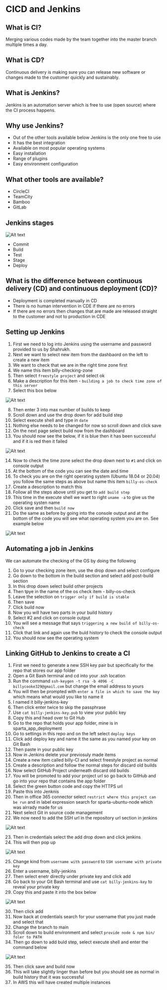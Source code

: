 # CICD and Jenkins

## What is CI?
Merging various codes made by the team together into the master branch multiple times a day.

## What is CD?
Continuous delivery is making sure you can release new software or changes made to the customer quickly and sustainably.

## What is Jenkins?
Jenkins is an automation server which is free to use (open source) where the CI process happens.

## Why use Jenkins?
* Out of the other tools available below Jenkins is the only one free to use
* It has the best integration
* Available on most popular operating systems
* Easy installation
* Range of plugins
* Easy environment configuration

## What other tools are available?
* CircleCI
* TeamCity
* Bamboo
* GitLab

## Jenkins stages

![Alt text](Jenkins.webp)

* Commit
* Build
* Test
* Stage
* Deploy

## What is the difference between continuous delivery (CD) and continuous deployment (CD)?
* Deployment is completed manually in CD
* There is no human intervention in CDE if there are no errors
* If there are no errors then changes that are made are released straight to the customer and not to production in CDE

## Setting up Jenkins
1. First we need to log into Jenkins using the username and password provided to us by Shahrukh.
2. Next we want to select new item from the dashbaord on the left to create a new item
3. We want to check that we are in the right time zone first
4. We name this item billy-checking-zone
5. Then select ```freestyle project``` and select ok
6. Make a description for this item - ```building a job to check time zone of this server```
7. Select this box below

![Alt text](discard.png)

8. Then enter 3 into max number of builds to keep
9. Scroll down and use the drop down for add build step
10. Select execute shell and type in ```date```
11. Nothing else needs to be changed for now so scroll down and click save
12. On the next page select build now from the dashboard
13. You should now see the below, if it is blue then it has been successful and if it is red then it failed

![Alt text](build%20history.png)

14. Now to check the time zone select the drop down next to ```#1``` and click on console output
15. At the bottom of the code you can see the date and time
16. To check you are on the right operating system (Ubuntu 18.04 or 20.04) you follow the same steps as above but name this item ```billy-os-check```
17. Create a description to match this
18. Follow all the steps above until you get to ```add build step```
19. This time in the execute shell we want to right ```uname -a``` to give us the operating systen name
20. Click save and then ```build now```
21. Do the same as before by going into the console output and at the bottom of the code you will see what operating system you are on. See example below

![Alt text](Linux%20OS.png)

## Automating a job in Jenkins
We can automate the checking of the OS by doing the following
1. Go to your checking zone item, use the drop down and select configure
2. Go down to the bottom in the build section and select add post-build section
3. In this drop down select build other projects
4. Then tpye in the name of the os check item - billy-os-check
5. Leave the selection on ```trigger only if build is stable```
6. Then save
7. Click build now
8. Now you will have two parts in your build history
9. Select #2 and click on console output
10. You will see a message that says ```triggering a new build of billy-os-check```
11. Click that link and again use the buld history to check the console output
12. You should now see the operating system

## Linking GitHub to Jenkins to create a CI
1. First we need to generate a new SSH key pair but specifically for the repo that stores our app folder
2. Open a Git Bash terminal and cd into your .ssh location
3. Run the command ```ssh-keygen -t rsa -b 4096 -C billycooke329@gmail.com``` but change the email address to yours
4. You will then be prompted with ```enter a file in which to save the key``` which means what would you like to name it
5. I named it billy-jenkins-key
6. Then click enter twice to skip the passphrase
7. Use ```cat billy-jenkins-key.pub``` to view your public key
8. Copy this and head over to Git Hub
9. Go to the repo that holds your app folder, mine is in sparta_app_deployment
10. Go to settings in this repo and on the left select ```deploy keys```
11. Click add deploy key and name it the same as you named your key on Git Bash
12. Then paste in your public key
13. Now in Jenkins delete your previosuly made items
14. Create a new item called billy-CI and select freestyle project as normal
15. Create a description and follow the normal steps for discard old builds
16. Now select GitHub Project underneath discard old builds
17. You will be promoted to add your project url so go back to GitHub and go into your repo that contains the app folder
18. Select the green button code and copy the HTTPS url
19. Paste this into Jenknis
20. Then in office 365 connector select ```restrict where this project can be run``` and in label expression search for sparta-ubuntu-node which was alrrady made for us
21. Next select Git in source code management
22. We now need to add the SSH url in the repository url section in jenkins

![Alt text](source%20code.png)

23. Then in credentials select the add drop down and click jenkins
24. This will then pop up

![Alt text](credentials.png)

25. Change kind from ```username with password``` to ```SSH username with private key```
26. Enter a username, billy-jenkins
27. Then select enetr directly under private key and click add
28. Go back to your Git Bash terminal and use ```cat billy-jenkins-key``` to reveal your private key
29. Copy this and paste it into the box below

![Alt text](Private%20key%20box.png)

30. Then click add
31. Now back at credentials search for your username that you just made and select that
32. Change the branch to main
33. Scroll down to build environment and select ```provide node & npm bin/ foler to PATH```
34. Then go down to add buld step, select execute shell and enter the command below

![Alt text](npm%20install%20jenkins.png)

35. Then click save and build now
36. This will take slightly linger than before but you should see as normal  in build history that it was successful
37. In AWS this will have created multiple instances